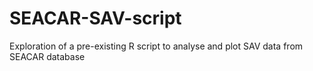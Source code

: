 # SEACAR-SAV-script

Exploration of a pre-existing R script to analyse and plot SAV data from SEACAR database
